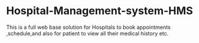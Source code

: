# Hospital-Management-system-HMS
This is a full web base  solution for Hospitals to book appointments ,schedule,and also for patient to view all their medical history etc.
